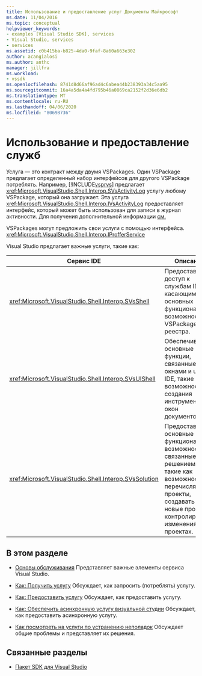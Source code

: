 ```yaml
---
title: Использование и предоставление услуг Документы Майкрософт
ms.date: 11/04/2016
ms.topic: conceptual
helpviewer_keywords:
- examples [Visual Studio SDK], services
- Visual Studio, services
- services
ms.assetid: c0b415ba-b825-4da0-9faf-8a60a663e302
author: acangialosi
ms.author: anthc
manager: jillfra
ms.workload:
- vssdk
ms.openlocfilehash: 8741d8d66af96ad4c6abea44b238393a34c5aa95
ms.sourcegitcommit: 16a4a5da4a4fd795b46a0869ca2152f2d36e6db2
ms.translationtype: MT
ms.contentlocale: ru-RU
ms.lasthandoff: 04/06/2020
ms.locfileid: "80698736"
---
```

# <a name="using-and-providing-services"></a>Использование и предоставление служб
Услуга — это контракт между двумя VSPackages. Один VSPackage предлагает определенный набор интерфейсов для другого VSPackage потреблять. Например, [!INCLUDE[vsprvs](../code-quality/includes/vsprvs_md.md)] предлагает <xref:Microsoft.VisualStudio.Shell.Interop.SVsActivityLog> услугу любому VSPackage, который она загружает. Эта услуга <xref:Microsoft.VisualStudio.Shell.Interop.IVsActivityLog> предоставляет интерфейс, который может быть использован для записи в журнал активности. Для получения дополнительной информации [см.](../extensibility/how-to-use-the-activity-log.md)

 VSPackages могут предложить свои услуги с помощью интерфейса. <xref:Microsoft.VisualStudio.Shell.Interop.IProfferService>

 Visual Studio предлагает важные услуги, такие как:

|Сервис IDE|Описание|
|-----------------|-----------------|
|<xref:Microsoft.VisualStudio.Shell.Interop.SVsShell>|Предоставляет доступ к службам IDE, касающимся основных функциональных возможностей, VSPackages и реестра.|
|<xref:Microsoft.VisualStudio.Shell.Interop.SVsUIShell>|Обеспечивает основные функции, связанные с окнами и uI, в IDE, такие как возможность создания инструментов и окон документов.|
|<xref:Microsoft.VisualStudio.Shell.Interop.SVsSolution>|Предоставляет основные функциональные возможности, связанные с решением, такие как возможность перечислять проекты, создавать новые проекты и контролировать изменения в проектах.|

## <a name="in-this-section"></a>В этом разделе
- [Основы обслуживания](../extensibility/internals/service-essentials.md) Представляет важные элементы сервиса Visual Studio.

- [Как: Получить услугу](../extensibility/how-to-get-a-service.md) Обсуждает, как запросить (потреблять) услугу.

- [Как: Предоставить услугу](../extensibility/how-to-provide-a-service.md) Обсуждает, как предоставить услугу.

- [Как: Обеспечить асинхронную услугу визуальной студии](../extensibility/how-to-provide-an-asynchronous-visual-studio-service.md) Обсуждает, как предоставить асинхронную услугу.

- [Как посмотреть на услуги по устранению неполадок](../extensibility/how-to-troubleshoot-services.md) Обсуждает общие проблемы и представляет их решения.

## <a name="related-sections"></a>Связанные разделы
- [Пакет SDK для Visual Studio](../extensibility/visual-studio-sdk.md)
